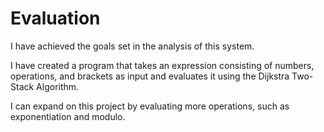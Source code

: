 # Evaluation

I have achieved the goals set in the analysis of this system.

I have created a program that takes an expression consisting of numbers, operations, and brackets as input and evaluates it using the Dijkstra Two-Stack Algorithm.

I can expand on this project by evaluating more operations, such as exponentiation and modulo. 
